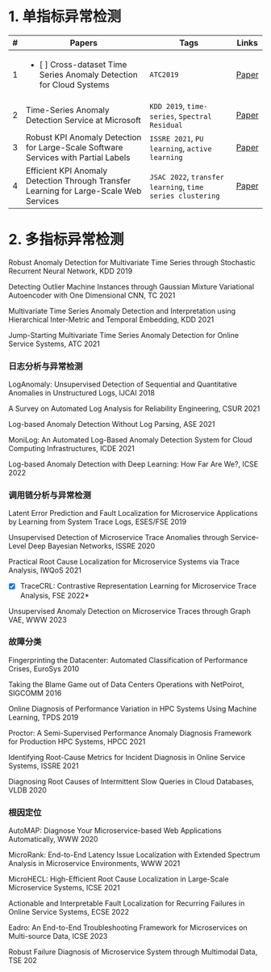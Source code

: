 # 1. 单指标异常检测

| #    | Papers                                                       | Tags                                                       | Links                                                        |
| ---- | ------------------------------------------------------------ | ---------------------------------------------------------- | ------------------------------------------------------------ |
| 1    | <ul><li>[ ] Cross-dataset Time Series Anomaly Detection for Cloud Systems</li></ul> | `ATC2019`                                                  | [Paper](_Papers/AnomalyDetection/Cross-dataset%20Time%20Series%20Anomaly%20Detection%20for%20Cloud%20Systems.pdf) |
| 2    | Time-Series Anomaly Detection Service at Microsoft           | `KDD 2019`, `time-series`, `Spectral Residual`             | [Paper](_Papers/AnomalyDetection/Time-Series%20Anomaly%20Detection%20Service%20at%20Microsoft.pdf) |
| 3    | Robust KPI Anomaly Detection for Large-Scale Software Services with Partial Labels | `ISSRE 2021`, `PU learning`, `active learning`             | [Paper](_Papers/AnomalyDetection/Robust%20KPI%20Anomaly%20Detection%20for%20Large-Scale%20Software%20Services%20with%20Partial%20Labels.pdf) |
| 4    | Efficient KPI Anomaly Detection Through Transfer Learning for Large-Scale Web Services | `JSAC 2022`, `transfer learning`, `time series clustering` | [Paper](_Papers/AnomalyDetection/Efficient%20KPI%20Anomaly%20Detection%20Through%20Transfer%20Learning%20for%20Large-Scale%20Web%20Services.pdf) |



# 2. 多指标异常检测

Robust Anomaly Detection for Multivariate Time Series through Stochastic Recurrent Neural Network, KDD 2019

Detecting Outlier Machine Instances through Gaussian Mixture Variational Autoencoder with One Dimensional CNN, TC 2021

Multivariate Time Series Anomaly Detection and Interpretation using Hierarchical Inter-Metric and Temporal Embedding, KDD 2021

Jump-Starting Multivariate Time Series Anomaly Detection for Online Service Systems, ATC 2021



### 日志分析与异常检测

LogAnomaly: Unsupervised Detection of Sequential and Quantitative Anomalies in Unstructured Logs, IJCAI 2018

A Survey on Automated Log Analysis for Reliability Engineering, CSUR 2021

Log-based Anomaly Detection Without Log Parsing, ASE 2021

MoniLog: An Automated Log-Based Anomaly Detection System for Cloud Computing Infrastructures, ICDE 2021

Log-based Anomaly Detection with Deep Learning: How Far Are We?, ICSE 2022



### 调用链分析与异常检测

Latent Error Prediction and Fault Localization for Microservice Applications by Learning from System Trace Logs, ESES/FSE 2019

Unsupervised Detection of Microservice Trace Anomalies through Service-Level Deep Bayesian Networks, ISSRE 2020

Practical Root Cause Localization for Microservice Systems via Trace Analysis, IWQoS 2021

*[X] TraceCRL: Contrastive Representation Learning for Microservice Trace Analysis, FSE 2022*

Unsupervised Anomaly Detection on Microservice Traces through Graph VAE, WWW 2023



### 故障分类

Fingerprinting the Datacenter: Automated Classification of Performance Crises, EuroSys 2010

Taking the Blame Game out of Data Centers Operations with NetPoirot, SIGCOMM 2016

Online Diagnosis of Performance Variation in HPC Systems Using Machine Learning, TPDS 2019

Proctor: A Semi-Supervised Performance Anomaly Diagnosis Framework for Production HPC Systems, HPCC 2021

Identifying Root-Cause Metrics for Incident Diagnosis in Online Service Systems, ISSRE 2021

Diagnosing Root Causes of Intermittent Slow Queries in Cloud Databases, VLDB 2020



### 根因定位

AutoMAP: Diagnose Your Microservice-based Web Applications Automatically, WWW 2020

MicroRank: End-to-End Latency Issue Localization with Extended Spectrum Analysis in Microservice Environments, WWW 2021

MicroHECL: High-Efficient Root Cause Localization in Large-Scale Microservice Systems, ICSE 2021

Actionable and Interpretable Fault Localization for Recurring Failures in Online Service Systems, ECSE 2022

Eadro: An End-to-End Troubleshooting Framework for Microservices on Multi-source Data, ICSE 2023

Robust Failure Diagnosis of Microservice System through Multimodal Data, TSE 202



